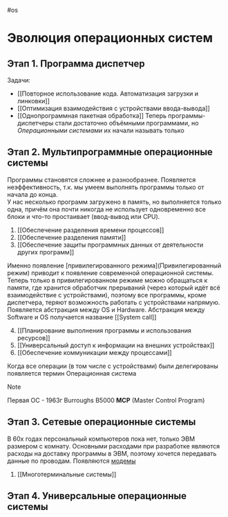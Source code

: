 #os
# Эволюция операционных систем
## Этап 1. Программа диспетчер
Задачи:
- [[Повторное использование кода. Автоматизация загрузки и линковки]]
- [[Оптимизация взаимодействия с устройствами ввода-вывода]]
- [[Однопрограммная пакетная обработка]] 
Теперь программы-диспетчеры стали достаточно объёмными программами, но _Операционными системами_ их начали называть только
## Этап 2. Мультипрограммные операционные системы
Программы становятся сложнее и разнообразнее. Появляется неэффективность, т.к. мы умеем выполнять программы только от начала до конца.  
У нас несколько программ загружено в память, но выполняется только одна, причём она почти никогда не использует одновременно все блоки и что-то простаивает (ввод-вывод или CPU). 

1. [[Обеспечение разделения времени процессов]]
2. [[Обеспечение разделения памяти]]
3. [[Обеспечение защиты программных данных от деятельности других программ]]

Именно появление [привилегированного режима](Привилегированный режим) приводит к появление современной операционной системы. Теперь только в привилегированном режиме можно обращаться к памяти, где хранится обработчик прерываний (через который идёт всё взаимодействие с устройствами), поэтому все программы, кроме диспетчера, теряют возможность работать с устройствами напрямую. 
Появляется абстракция между OS и Hardware. Абстракция между Software и OS получается название [[System call]] 

4. [[Планирование выполнения программы и использования ресурсов]]
5. [[Универсальный доступ к информации на внешних устройствах]]
6. [[Обеспечение коммуникации между процессами]]

Когда все операции (в том числе с устройствами) были делегированы появляется термин Операционная система

> [!note]
> Первая ОС - 1963г Burroughs B5000 **MCP** (Master Control Program)
## Этап 3. Сетевые операционные системы
В 60х годах персональный компьютеров пока нет, только ЭВМ размером с комнату. 
Основными расходами при разработке являются расходы на доставку программы в ЭВМ, поэтому хочется передавать данные по проводам. Появляются [модемы](Модем.md) 

1. [[Многотерминальные системы]]
## Этап 4. Универсальные операционные системы

